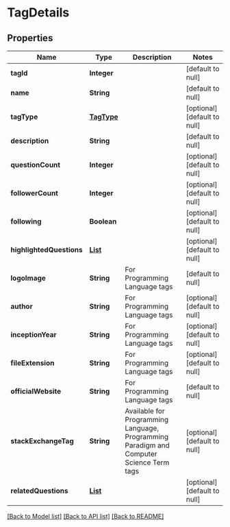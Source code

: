 # TagDetails
## Properties

| Name | Type | Description | Notes |
|------------ | ------------- | ------------- | -------------|
| **tagId** | **Integer** |  | [default to null] |
| **name** | **String** |  | [default to null] |
| **tagType** | [**TagType**](TagType.md) |  | [optional] [default to null] |
| **description** | **String** |  | [default to null] |
| **questionCount** | **Integer** |  | [optional] [default to null] |
| **followerCount** | **Integer** |  | [optional] [default to null] |
| **following** | **Boolean** |  | [optional] [default to null] |
| **highlightedQuestions** | [**List**](QuestionSummary.md) |  | [optional] [default to null] |
| **logoImage** | **String** | For Programming Language tags | [default to null] |
| **author** | **String** | For Programming Language tags | [optional] [default to null] |
| **inceptionYear** | **String** | For Programming Language tags | [optional] [default to null] |
| **fileExtension** | **String** | For Programming Language tags | [optional] [default to null] |
| **officialWebsite** | **String** | For Programming Language tags | [default to null] |
| **stackExchangeTag** | **String** | Available for Programming Language, Programming Paradigm and Computer Science Term tags | [optional] [default to null] |
| **relatedQuestions** | [**List**](QuestionSummary.md) |  | [optional] [default to null] |

[[Back to Model list]](../README.md#documentation-for-models) [[Back to API list]](../README.md#documentation-for-api-endpoints) [[Back to README]](../README.md)

